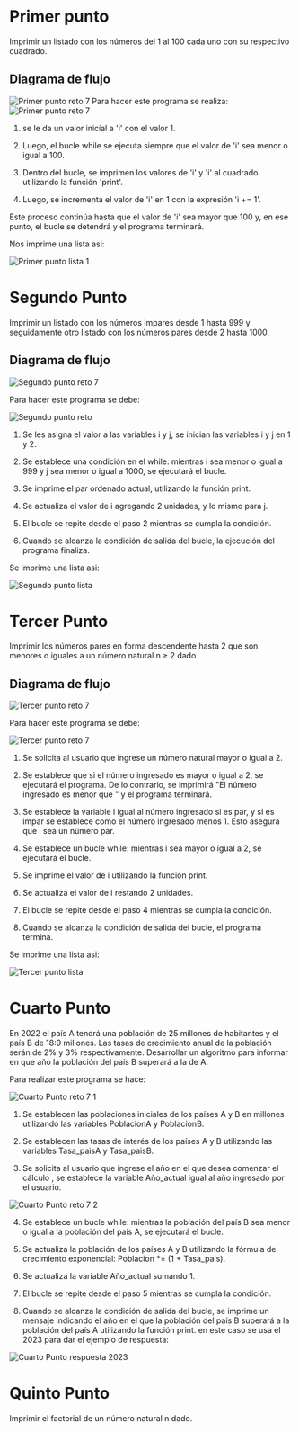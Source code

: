 # Primer punto 

Imprimir un listado con los números del 1 al 100 cada uno con su respectivo cuadrado.

## Diagrama de flujo 
![Primer punto reto 7](https://user-images.githubusercontent.com/124607325/228106161-4fb4d7ed-14bd-465f-a73e-000f25f6636a.png)
Para hacer este programa se realiza: 
![Primer punto reto 7](https://user-images.githubusercontent.com/124607325/228106277-e1b1164e-9e4f-42d1-8078-debc50c6eccd.png)


1. se le da un valor inicial a 'i' con el valor 1.

2. Luego, el bucle while se ejecuta siempre que el valor de 'i' sea menor o igual a 100.

3. Dentro del bucle, se imprimen los valores de 'i' y 'i' al cuadrado utilizando la función 'print'.

4. Luego, se incrementa el valor de 'i' en 1 con la expresión 'i += 1'.

Este proceso continúa hasta que el valor de 'i' sea mayor que 100 y, en ese punto, el bucle se detendrá y el programa terminará.

Nos imprime una lista asi: 


![Primer punto lista 1](https://user-images.githubusercontent.com/124607325/228106317-3cae5192-375e-466e-b38b-d1a8bcf989f4.png)



# Segundo Punto

Imprimir un listado con los números impares desde 1 hasta 999 y seguidamente otro listado con los números pares desde 2 hasta 1000.

## Diagrama de flujo 

![Segundo punto reto 7](https://user-images.githubusercontent.com/124607325/228106555-bd67fe88-3593-4f79-8cc0-ed06f0fbc218.png)

Para hacer este programa se debe: 

![Segundo punto reto ](https://user-images.githubusercontent.com/124607325/228107791-d4e47f6f-e7cf-4954-a902-74407045654a.png)

1. Se les asigna el valor a las variables i y j, se inician las variables i y j en 1 y 2.

2. Se establece una condición en el while: mientras i sea menor o igual a 999 y j sea menor o igual a 1000, se ejecutará el bucle.

3. Se imprime el par ordenado actual, utilizando la función print. 

4. Se actualiza el valor de i agregando 2 unidades, y lo mismo para j.

5. El bucle se repite desde el paso 2 mientras se cumpla la condición.

6. Cuando se alcanza la condición de salida del bucle, la ejecución del programa finaliza.

Se imprime una lista asi: 


![Segundo punto lista](https://user-images.githubusercontent.com/124607325/228108231-fa49822d-42ac-4dce-aa63-2543bf124e28.png)



# Tercer Punto

Imprimir los números pares en forma descendente hasta 2 que son menores o iguales a un número natural n ≥ 2 dado

##  Diagrama de flujo 
![Tercer punto reto 7](https://user-images.githubusercontent.com/124607325/228108626-cfd29180-2719-4fb7-bea9-ada5aa445669.png)

Para hacer este programa se debe: 

![Tercer punto reto 7](https://user-images.githubusercontent.com/124607325/228108676-d0b70667-c2b9-4f07-bca3-00640ef8563f.png)


1. Se solicita al usuario que ingrese un número natural mayor o igual a 2.

2. Se establece que si el número ingresado es mayor o igual a 2, se ejecutará el programa. De lo contrario, se imprimirá "El número ingresado es menor que " y el programa terminará.

3. Se establece la variable i igual al número ingresado si es par, y si es impar se establece como el número ingresado menos 1. Esto asegura que i sea un número par.

4. Se establece un bucle while: mientras i sea mayor o igual a 2, se ejecutará el bucle.

5. Se imprime el valor de i utilizando la función print.

6. Se actualiza el valor de i restando 2 unidades.

7. El bucle se repite desde el paso 4 mientras se cumpla la condición.

8. Cuando se alcanza la condición de salida del bucle, el programa termina.

Se imprime una lista  asi: 


![Tercer punto lista](https://user-images.githubusercontent.com/124607325/228110151-de030b31-fdb3-4f07-b577-8929b1fb584b.png)


# Cuarto Punto 

En 2022 el país A tendrá una población de 25 millones de habitantes y el país B de 18:9 millones. Las tasas de crecimiento anual de la población serán de 2% y 3% respectivamente. Desarrollar un algoritmo para informar en que año la población del país B superará a la de A.

Para realizar este programa se hace: 

![Cuarto Punto reto 7 1](https://user-images.githubusercontent.com/124607325/228111894-c703cce9-fb47-48d5-8835-cb14fc5a497e.png)

1. Se establecen las poblaciones iniciales de los países A y B en millones utilizando las variables PoblacionA y PoblacionB.

2. Se establecen las tasas de interés de los países A y B utilizando las variables Tasa_paisA y Tasa_paisB.

3. Se solicita al usuario que ingrese el año en el que desea comenzar el cálculo , se establece la variable Año_actual igual al año ingresado por el usuario.


![Cuarto Punto reto 7 2](https://user-images.githubusercontent.com/124607325/228112037-6595b060-83ed-46a5-b72e-8207b666505d.png)

4. Se establece un bucle while: mientras la población del país B sea menor o igual a la población del país A, se ejecutará el bucle.

5. Se actualiza la población de los países A y B utilizando la fórmula de crecimiento exponencial: Poblacion *= (1 + Tasa_pais).

6. Se actualiza la variable Año_actual sumando 1.

7. El bucle se repite desde el paso 5 mientras se cumpla la condición.

8. Cuando se alcanza la condición de salida del bucle, se imprime un mensaje indicando el año en el que la población del país B superará a la población del país A utilizando la función print. en este caso se usa el 2023 para dar el ejemplo de respuesta: 

 ![Cuarto Punto respuesta 2023](https://user-images.githubusercontent.com/124607325/228112418-3b6378e9-18a5-4eaf-9d40-b86addd468d4.png)
 
 
 # Quinto Punto 
 Imprimir el factorial de un número natural n dado.
 
 
 

